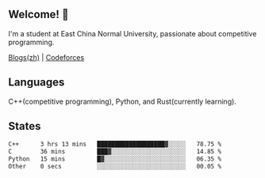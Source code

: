 ## Welcome! 👋

I'm a student at East China Normal University, passionate about competitive programming.

[Blogs(zh)](https://blog.hikariyo.net) | [Codeforces](https://codeforces.com/profile/hikariyo)

## Languages

C++(competitive programming), Python, and Rust(currently learning).

## States

<!--START_SECTION:waka-->

```txt
C++      3 hrs 13 mins   ███████████████████▓░░░░░   78.75 %
C        36 mins         ███▓░░░░░░░░░░░░░░░░░░░░░   14.85 %
Python   15 mins         █▓░░░░░░░░░░░░░░░░░░░░░░░   06.35 %
Other    0 secs          ░░░░░░░░░░░░░░░░░░░░░░░░░   00.05 %
```

<!--END_SECTION:waka-->

